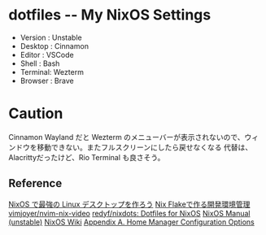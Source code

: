 # dotfiles -- My NixOS Settings

- Version : Unstable
- Desktop : Cinnamon
- Editor : VSCode
- Shell : Bash
- Terminal: Wezterm
- Browser : Brave

# Caution
Cinnamon Wayland だと Wezterm のメニューバーが表示されないので、ウィンドウを移動できない。またフルスクリーンにしたら戻せなくなる
代替は、Alacrittyだったけど、Rio Terminal も良さそう。

## Reference

[NixOS で最強の Linux デスクトップを作ろう](https://zenn.dev/asa1984/articles/nixos-is-the-best)
[Nix Flakeで作る開発環境管理](https://zenn.dev/stmn_inc/articles/create-environment-to-nix-flake)
[vimjoyer/nvim-nix-video](https://github.com/vimjoyer/nvim-nix-video/tree/main)
[redyf/nixdots: Dotfiles for NixOS](https://github.com/redyf/nixdots)
[NixOS Manual (unstable)](https://nixos.org/manual/nixos/unstable/)
[NixOS Wiki](https://wiki.nixos.org/wiki/NixOS_Wiki)
[Appendix A. Home Manager Configuration Options](https://nix-community.github.io/home-manager/options.xhtml)
